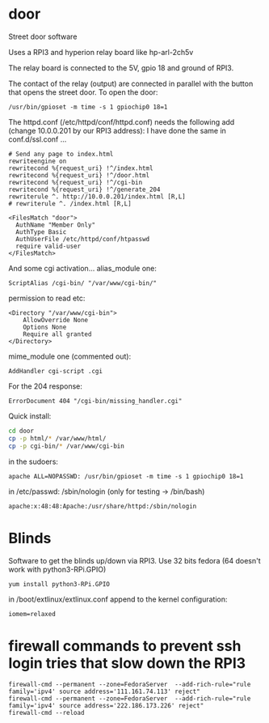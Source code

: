 # door
Street door software

Uses a RPI3 and hyperion relay board like hp-arl-2ch5v

The relay board is connected to the 5V, gpio 18 and ground of RPI3.

The contact of the relay (output) are connected in parallel with the button that opens the street door.
To open the door:
```
/usr/bin/gpioset -m time -s 1 gpiochip0 18=1
```


The httpd.conf (/etc/httpd/conf/httpd.conf) needs the following add (change 10.0.0.201 by our RPI3 address):
I have done the same in conf.d/ssl.conf ...
```
# Send any page to index.html
rewriteengine on
rewritecond %{request_uri} !^/index.html
rewritecond %{request_uri} !^/door.html
rewritecond %{request_uri} !^/cgi-bin
rewritecond %{request_uri} !^/generate_204
rewriterule ^. http://10.0.0.201/index.html [R,L]
# rewriterule ^. /index.html [R,L]

<FilesMatch "door">
  AuthName "Member Only"
  AuthType Basic
  AuthUserFile /etc/httpd/conf/htpasswd
  require valid-user
</FilesMatch>
```

And some cgi activation...
alias_module one:
```
ScriptAlias /cgi-bin/ "/var/www/cgi-bin/"
```
permission to read etc:
```
<Directory "/var/www/cgi-bin">
    AllowOverride None
    Options None
    Require all granted
</Directory>
```
mime_module one (commented out):
```
AddHandler cgi-script .cgi
```
For the 204 response:
```
ErrorDocument 404 "/cgi-bin/missing_handler.cgi"
```

Quick install:
```bash
cd door
cp -p html/* /var/www/html/
cp -p cgi-bin/* /var/www/cgi-bin
```
in the sudoers:
```
apache ALL=NOPASSWD: /usr/bin/gpioset -m time -s 1 gpiochip0 18=1
```
in /etc/passwd: /sbin/nologin (only for testing -> /bin/bash)
```
apache:x:48:48:Apache:/usr/share/httpd:/sbin/nologin
```

# Blinds
Software to get the blinds up/down via RPI3.
Use 32 bits fedora (64 doesn't work with python3-RPi.GPIO)
```
yum install python3-RPi.GPIO
```
in  /boot/extlinux/extlinux.conf append to the kernel configuration:
```
iomem=relaxed
```

# firewall commands to prevent ssh login tries that slow down the RPI3
```
firewall-cmd --permanent --zone=FedoraServer  --add-rich-rule="rule family='ipv4' source address='111.161.74.113' reject"
firewall-cmd --permanent --zone=FedoraServer  --add-rich-rule="rule family='ipv4' source address='222.186.173.226' reject"
firewall-cmd --reload
```
